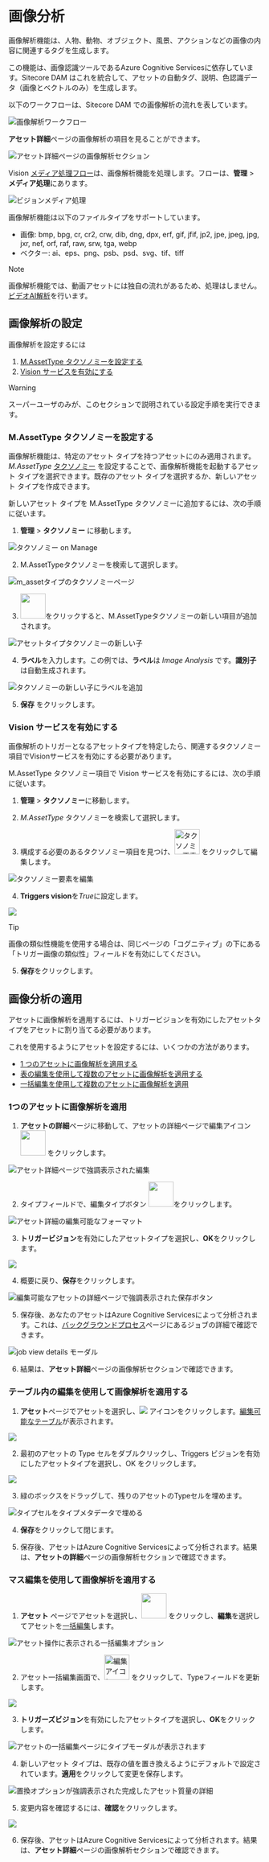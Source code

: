 # 画像分析

画像解析機能は、人物、動物、オブジェクト、風景、アクションなどの画像の内容に関連するタグを生成します。

この機能は、画像認識ツールであるAzure Cognitive Servicesに依存しています。Sitecore DAM はこれを統合して、アセットの自動タグ、説明、色認識データ（画像とベクトルのみ）を生成します。

以下のワークフローは、Sitecore DAM での画像解析の流れを表しています。

![画像解析ワークフロー](../../../images/user-documentation/content-user-manual/analyze/image_analysis.png)

**アセット詳細**ページの画像解析の項目を見ることができます。

![アセット詳細ページの画像解析セクション](../../../images/user-documentation/content-user-manual/analyze/image_analysis_highlighed.png)

Vision [メディア処理フロー](../../administration/processing/media-processing/processing-flow-detail.md)は、画像解析機能を処理します。フローは、**管理** > **メディア処理**にあります。

![ビジョンメディア処理](../../../images/user-documentation/content-user-manual/analyze/image_analysis_vision_images_vectors_flows.png)

画像解析機能は以下のファイルタイプをサポートしています。

* 画像: bmp, bpg, cr, cr2, crw, dib, dng, dpx, erf, gif, jfif, jp2, jpe, jpeg, jpg, jxr, nef, orf, raf, raw, srw, tga, webp
* ベクター: ai、eps、png、psb、psd、svg、tif、tiff

> [!Note]
> 画像解析機能では、動画アセットには独自の流れがあるため、処理はしません。[ビデオAI解析](video-ai-analysis.md)を行います。

## 画像解析の設定

画像解析を設定するには

1. [M.AssetType タクソノミーを設定する](#set-up-the-massettype-taxonomy)
2. [Vision サービスを有効にする](#enable-the-vision-service)

> [!Warning]
> スーパーユーザのみが、このセクションで説明されている設定手順を実行できます。

### <a name="set-up-the-massettype-taxonomy" />M.AssetType タクソノミーを設定する

画像解析機能は、特定のアセット タイプを持つアセットにのみ適用されます。*M.AssetType* [タクソノミー](../../administration/data/taxonomies/taxonomy.md) を設定することで、画像解析機能を起動するアセット タイプを選択できます。既存のアセット タイプを選択するか、新しいアセット タイプを作成できます。

新しいアセット タイプを M.AssetType タクソノミーに追加するには、次の手順に従います。

1. **管理** > **タクソノミー** に移動します。

  ![タクソノミー on Manage](../../../images/user-documentation/content-user-manual/analyze/image_analysis_taxonomy_under_manage.png)

2. M.AssetTypeタクソノミーを検索して選択します。

  ![m_assetタイプのタクソノミーページ](../../../images/user-documentation/content-user-manual/analyze/image_similar_masset_type.png)

3. <img src="../../../images/user-documentation/content-user-manual/analyze/image_analysis_taxonomy_new_child_icon.png" width="50" />をクリックすると、M.AssetTypeタクソノミーの新しい項目が追加されます。

  ![アセットタイプタクソノミーの新しい子](../../../images/user-documentation/content-user-manual/analyze/image_analysis_taxonomy_edit.png)

4. **ラベル**を入力します。この例では、**ラベル**は *Image Analysis* です。**識別子**は自動生成されます。

  ![タクソノミーの新しい子にラベルを追加](../../../images/user-documentation/content-user-manual/analyze/image_analysis_taxonomy_new_label.png)

5. **保存** をクリックします。

### <a name="enable-the-vision-service" />Vision サービスを有効にする

画像解析のトリガーとなるアセットタイプを特定したら、関連するタクソノミー項目でVisionサービスを有効にする必要があります。

M.AssetType タクソノミー項目で Vision サービスを有効にするには、次の手順に従います。

1. **管理** > **タクソノミー**に移動します。

2. *M.AssetType* タクソノミーを検索して選択します。

3. 構成する必要のあるタクソノミー項目を見つけ、<img src="../../../images/user-documentation/content-user-manual/analyze/image_analysis_taxonomy_edit_crop.png" width="50" alt="タクソノミー要素編集アイコン" /> をクリックして編集します。

  ![タクソノミー要素を編集](../../../images/user-documentation/content-user-manual/analyze/image_analysis_taxonomy_edit.png)

4. **Triggers vision**を*True*に設定します。

  ![](../../../images/user-documentation/content-user-manual/analyze/image_analysis_triggers_vision.png)

  > [!Tip]
  > 画像の類似性機能を使用する場合は、同じページの「コグニティブ」の下にある「トリガー画像の類似性」フィールドを有効にしてください。

5. **保存**をクリックします。

## 画像分析の適用
アセットに画像解析を適用するには、トリガービジョンを有効にしたアセットタイプをアセットに割り当てる必要があります。

これを使用するようにアセットを設定するには、いくつかの方法があります。

* [1 つのアセットに画像解析を適用する](#apply-image-analysis-to-a-single-asset)
* [表の編集を使用して複数のアセットに画像解析を適用する](#apply-image-analysis-using-edit-in-table)
* [一括編集を使用して複数のアセットに画像解析を適用](#apply-image-analysis-using-mass-edit)

### <a name="apply-image-analysis-to-a-single-asset" />1つのアセットに画像解析を適用

1. **アセットの詳細**ページに移動して、アセットの詳細ページで編集アイコン <img src="../../../images/user-documentation/content-user-manual/analyze/image_analysis_asset_details_edit_button.png" width="50" /> をクリックします。

  ![アセット詳細ページで強調表示された編集](../../../images/user-documentation/content-user-manual/analyze/image_analysis_asset_details_edit.png)

2. タイプフィールドで、編集タイプボタン <img src="../../../images/user-documentation/content-user-manual/analyze/image_analysis_asset_details_editable_format_cropped.png" width="50" />をクリックします。

  ![アセット詳細の編集可能なフォーマット](../../../images/user-documentation/content-user-manual/analyze/image_analysis_asset_details_editable_format.png)

3. **トリガービジョン**を有効にしたアセットタイプを選択し、**OK**をクリックします。

  ![](../../../images/user-documentation/content-user-manual/analyze/ImageAnalysis_AssetDetailPage_AddAssetTypeWithVision.png)

4. 概要に戻り、**保存**をクリックします。

  ![編集可能なアセットの詳細ページで強調表示された保存ボタン](../../../images/user-documentation/content-user-manual/analyze/image_analysis_asset_details_edit_save.png)

5. 保存後、あなたのアセットはAzure Cognitive Servicesによって分析されます。これは、[バックグラウンドプロセス](../../administration/system/stats/job-types.md)ページにあるジョブの詳細で確認できます。

  ![job view details モーダル](../../../images/user-documentation/content-user-manual/analyze/background_process_details.png)

6. 結果は、**アセット詳細**ページの画像解析セクションで確認できます。

### <a name="apply-image-analysis-using-edit-in-table" />テーブル内の編集を使用して画像解析を適用する

1. **アセット**ページでアセットを選択し、<img src="../../../images/user-documentation/content-user-manual/analyze/image_analysis_mass_edit_table.png" witdh="50" /> アイコンをクリックします。[編集可能なテーブル](../edit/edit-in-table.md)が表示されます。

  ![](../../../images/user-documentation/content-user-manual/analyze/ImageAnalysis_EditInTable.png)

2. 最初のアセットの Type セルをダブルクリックし、Triggers ビジョンを有効にしたアセットタイプを選択し、OK をクリックします。

  ![](../../../images/user-documentation/content-user-manual/analyze/ImageAnalysis_AssetDetailPage_AddAssetTypeWithVision.png)

3. 緑のボックスをドラッグして、残りのアセットのTypeセルを埋めます。

  ![タイプセルをタイプメタデータで埋める](../../../images/user-documentation/content-user-manual/analyze/ImageAnalysis_EditInTable_ApplyAssetTypeToAllAssets.png)

4. **保存**をクリックして閉じます。

5. 保存後、アセットはAzure Cognitive Servicesによって分析されます。結果は、**アセットの詳細**ページの画像解析セクションで確認できます。

### <a name="apply-image-analysis-using-mass-edit" />マス編集を使用して画像解析を適用する

1. **アセット** ページでアセットを選択し、<img src="../../../images/user-documentation/content-user-manual/analyze/image_analysis_more_actions_button.png" width="50" />  をクリックし、**編集**を選択してアセットを[一括編集](../edit/edit-content.md#mass-edit)します。

  ![アセット操作に表示される一括編集オプション](../../../images/user-documentation/content-user-manual/analyze/ImageAnalysis_MassEdit.png)

2. アセット一括編集画面で、<img src="../../../images/user-documentation/content-user-manual/analyze/image_analysis_asset_mass_edit_icon.png" width="50" alt="編集アイコン" /> をクリックして、Typeフィールドを更新します。

  ![](../../../images/user-documentation/content-user-manual/analyze/ImageAnalysis_MassEdit_AssetTypePlusIcon.png)

3. **トリガーズビジョン**を有効にしたアセットタイプを選択し、**OK**をクリックします。

  ![アセットの一括編集ページにタイプモーダルが表示されます](../../../images/user-documentation/content-user-manual/analyze/ImageAnalysis_MassEdit_AssetTypeImageAnalysis.png)

4. 新しいアセット タイプは、既存の値を置き換えるようにデフォルトで設定されています。**適用**をクリックして変更を保存します。

  ![置換オプションが強調表示された完成したアセット質量の詳細](../../../images/user-documentation/content-user-manual/analyze/ImageAnalysis_MassEdit_AssetTypeImageAnalysis_Apply.png)

5. 変更内容を確認するには、**確認**をクリックします。

  ![](../../../images/user-documentation/content-user-manual/analyze/ImageAnalysis_MassEdit_AssetTypeImageAnalysis_Confirm.png)

6. 保存後、アセットはAzure Cognitive Servicesによって分析されます。結果は、**アセット詳細**ページの画像解析セクションで確認できます。

